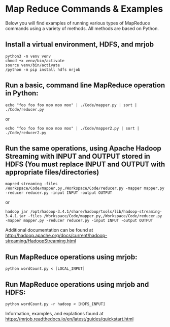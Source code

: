 # Map Reduce Commands & Examples

Below you will find examples of running various types of MapReduce commands using a variety of methods. All methods are based on Python.

## Install a virtual environment, HDFS, and mrjob

```
python3 -m venv venv
chmod +x venv/bin/activate
source venv/bin/activate
/python -m pip install hdfs mrjob
```

## Run a basic, command line MapReduce operation in Python:
``` echo "foo foo foo moo moo moo" | ./Code/mapper.py | sort | ./Code/reducer.py ```

or

``` echo "foo foo foo moo moo moo" | ./Code/mapper2.py | sort | ./Code/reducer2.py ```

## Run the same operations, using Apache Hadoop Streaming with INPUT and OUTPUT stored in HDFS (You must replace INPUT and OUTPUT with appropriate files/directories)

```mapred streaming -files /Workspace/Code/mapper.py,/Workspace/Code/reducer.py -mapper mapper.py -reducer reducer.py -input INPUT -output OUTPUT```

or

```hadoop jar /opt/hadoop-3.4.1/share/hadoop/tools/lib/hadoop-streaming-3.4.1.jar -files /Workspace/Code/mapper.py,/Workspace/Code/reducer.py -mapper mapper.py -reducer reducer.py -input INPUT -output OUTPUT```

Additional documentation can be found at http://hadoop.apache.org/docs/current/hadoop-streaming/HadoopStreaming.html 

## Run MapReduce operations using mrjob:

```python wordCount.py < [LOCAL_INPUT]```

## Run MapReduce operations using mrjob and HDFS:

```python wordCount.py -r hadoop < [HDFS_INPUT]```

Information, examples, and explations found at https://mrjob.readthedocs.io/en/latest/guides/quickstart.html
